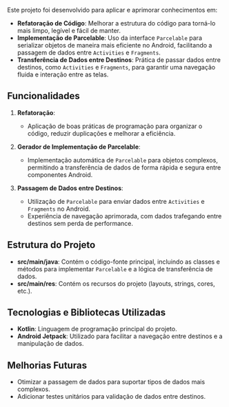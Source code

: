 Este projeto foi desenvolvido para aplicar e aprimorar conhecimentos em:

- **Refatoração de Código**: Melhorar a estrutura do código para torná-lo mais limpo, legível e fácil de manter.
- **Implementação de Parcelable**: Uso da interface `Parcelable` para serializar objetos de maneira mais eficiente no Android, facilitando a passagem de dados entre `Activities` e `Fragments`.
- **Transferência de Dados entre Destinos**: Prática de passar dados entre destinos, como `Activities` e `Fragments`, para garantir uma navegação fluida e interação entre as telas.

## Funcionalidades

1. **Refatoração**: 
   - Aplicação de boas práticas de programação para organizar o código, reduzir duplicações e melhorar a eficiência.

2. **Gerador de Implementação de Parcelable**:
   - Implementação automática de `Parcelable` para objetos complexos, permitindo a transferência de dados de forma rápida e segura entre componentes Android.

3. **Passagem de Dados entre Destinos**:
   - Utilização de `Parcelable` para enviar dados entre `Activities` e `Fragments` no Android.
   - Experiência de navegação aprimorada, com dados trafegando entre destinos sem perda de performance.

## Estrutura do Projeto

- **src/main/java**: Contém o código-fonte principal, incluindo as classes e métodos para implementar `Parcelable` e a lógica de transferência de dados.
- **src/main/res**: Contém os recursos do projeto (layouts, strings, cores, etc.).
  
## Tecnologias e Bibliotecas Utilizadas

- **Kotlin**: Linguagem de programação principal do projeto.
- **Android Jetpack**: Utilizado para facilitar a navegação entre destinos e a manipulação de dados.

## Melhorias Futuras

- Otimizar a passagem de dados para suportar tipos de dados mais complexos.
- Adicionar testes unitários para validação de dados entre destinos.
